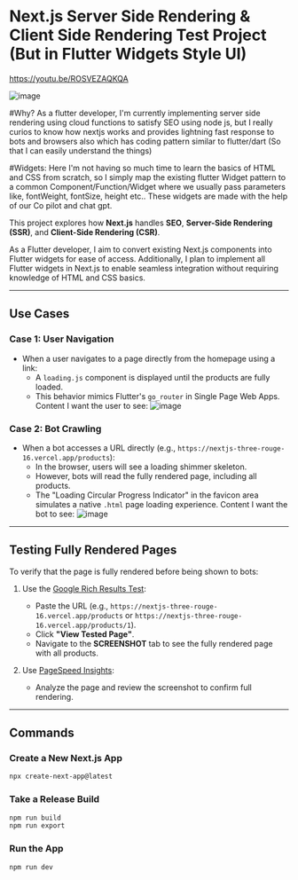 # Next.js Server Side Rendering & Client Side Rendering Test Project (But in Flutter Widgets Style UI)

https://youtu.be/ROSVEZAQKQA


![image](https://github.com/user-attachments/assets/88a37d1b-afbb-4d28-b3d8-4f13b46286ab)


#Why?
As a flutter developer, I'm currently implementing server side rendering using cloud functions to satisfy SEO using node js, but
I really curios to know how nextjs works and provides lightning fast response to bots and browsers also which has coding pattern similar to flutter/dart (So that I can easily understand the things)

#Widgets:
Here I'm not having so much time to learn the basics of HTML and CSS from scratch, so I simply map the existing flutter Widget pattern to a common Component/Function/Widget
where we usually pass parameters like, fontWeight, fontSize, height etc..
These widgets are made with the help of our Co pilot and chat gpt.



This project explores how **Next.js** handles **SEO**, **Server-Side Rendering (SSR)**, and **Client-Side Rendering (CSR)**. 

As a Flutter developer, I aim to convert existing Next.js components into Flutter widgets for ease of access. Additionally, I plan to implement all Flutter widgets in Next.js to enable seamless integration without requiring knowledge of HTML and CSS basics.

---

## Use Cases

### Case 1: User Navigation
- When a user navigates to a page directly from the homepage using a link:
  - A `loading.js` component is displayed until the products are fully loaded.
  - This behavior mimics Flutter's `go_router` in Single Page Web Apps.
     Content I want the user to see:
     ![image](https://github.com/user-attachments/assets/b6ab2e52-5264-4f4c-ac3f-2809a5024745)

### Case 2: Bot Crawling
- When a bot accesses a URL directly (e.g., `https://nextjs-three-rouge-16.vercel.app/products`):
  - In the browser, users will see a loading shimmer skeleton.
  - However, bots will read the fully rendered page, including all products.
  - The "Loading Circular Progress Indicator" in the favicon area simulates a native `.html` page loading experience.
     Content I want the bot to see:
     ![image](https://github.com/user-attachments/assets/e9c20f89-9df7-4225-8ae8-b83269868a77)

---

## Testing Fully Rendered Pages

To verify that the page is fully rendered before being shown to bots:

1. Use the [Google Rich Results Test](https://search.google.com/test/rich-results):
   - Paste the URL (e.g., `https://nextjs-three-rouge-16.vercel.app/products` or `https://nextjs-three-rouge-16.vercel.app/products/1`).
   - Click **"View Tested Page"**.
   - Navigate to the **SCREENSHOT** tab to see the fully rendered page with all products.
  

2. Use [PageSpeed Insights](https://pagespeed.web.dev):
   - Analyze the page and review the screenshot to confirm full rendering.

---

## Commands

### Create a New Next.js App
```bash
npx create-next-app@latest
```

### Take a Release Build
```bash
npm run build
npm run export
```

### Run the App
```bash
npm run dev
```

